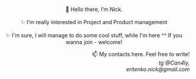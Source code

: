 <p align="center">👋 Hello there, I’m Nick. <br /> <br />✨ I'm really interested in Project and Product management
<br /><br />✨ I'm sure, I will manage to do some cool stuff, while I'm here ^^ If you wanna join - welcome!</p>

<p align="right">📫 My contacts here. Feel free to write!<i><br />tg @Can4ly, <br />eritenko.nick@gmail.com</i></p>

<!---
Can4ly/Can4ly is a ✨ special ✨ repository because its `README.md` (this file) appears on your GitHub profile.
You can click the Preview link to take a look at your changes.
--->

